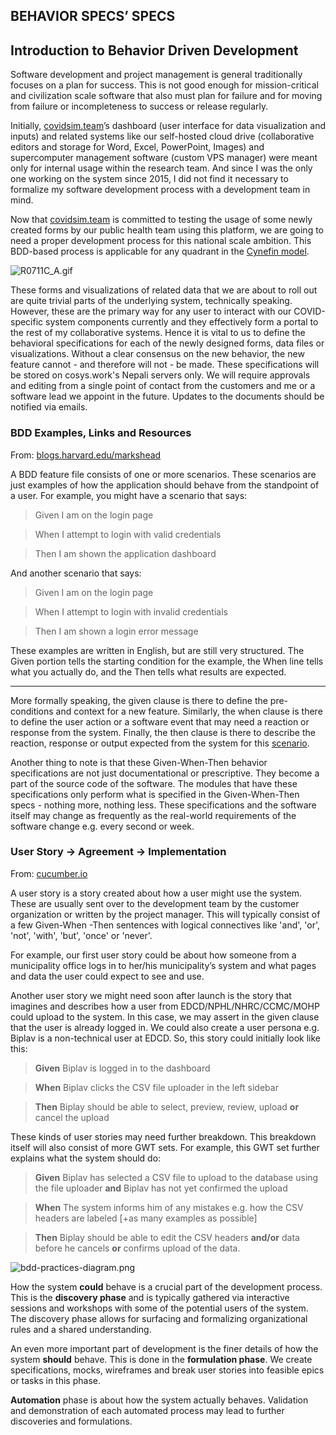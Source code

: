 ## BEHAVIOR SPECS’ SPECS

## Introduction to Behavior Driven Development

Software development and project management is general traditionally focuses on a plan for success. This is not good enough for mission-critical and civilization scale software that also must plan for failure and for moving from failure or incompleteness to success or release regularly. 

Initially, [covidsim.team](https://www.covidsim.team/)’s dashboard (user interface for data visualization and inputs) and related systems like our self-hosted cloud drive (collaborative editors and storage for Word, Excel, PowerPoint, Images) and supercomputer management software (custom VPS manager) were meant only for internal usage within the research team. And since I was the only one working on the system since 2015, I did not find it necessary to formalize my software development process with a development team in mind.
 
Now that [covidsim.team](https://www.covidsim.team/) is committed to testing the usage of some newly created forms by our public health team using this platform, we are going to need a proper development process for this national scale ambition. This BDD-based process is applicable for any quadrant in the [Cynefin model](https://hbr.org/2007/11/a-leaders-framework-for-decision-making).


![R0711C_A.gif](https://cdn.hashnode.com/res/hashnode/image/upload/v1595142789225/gEK9TuyUK.gif)

These forms and visualizations of related data that we are about to roll out are quite trivial parts of the underlying system, technically speaking. However, these are the primary way for any user to interact with our COVID-specific system components currently and they effectively form a portal to the rest of my collaborative systems. Hence it is vital to us to define the behavioral specifications for each of the newly designed forms, data files or visualizations. Without a clear consensus on the new behavior, the new feature cannot - and therefore will not - be made. These specifications will be stored on cosys.work's Nepali servers only. We will require approvals and editing from a single point of contact from the customers and me or a software lead we appoint in the future. Updates to the documents should be notified via emails.

### BDD Examples, Links and Resources

From: [blogs.harvard.edu/markshead](https://blogs.harvard.edu/markshead/what-is-behavior-driven-development/) 

A BDD feature file consists of one or more scenarios. These scenarios are just examples of how the application should behave from the standpoint of a user. For example, you might have a scenario that says:


> Given I am on the login page

> When I attempt to login with valid credentials

> Then I am shown the application dashboard

And another scenario that says:

> Given I am on the login page

> When I attempt to login with invalid credentials

> Then I am shown a login error message

These examples are written in English, but are still very structured. The Given portion tells the starting condition for the example, the When line tells what you actually do, and the Then tells what results are expected. 
____________________________________________________________________________________________________

More formally speaking, the given clause is there to define the pre-conditions and context for a new feature. Similarly, the when clause is there to define the user action or a software event that may need a reaction or response from the system. Finally, the then clause is there to describe the reaction, response or output expected from the system for this [scenario](https://automationpanda.com/2017/01/30/bdd-101-writing-good-gherkin/).

Another thing to note is that these Given-When-Then behavior specifications are not just documentational or prescriptive. They become a part of the source code of the software. The modules that have these specifications only perform what is specified in the Given-When-Then specs - nothing more, nothing less. These specifications and the software itself may change as frequently as the real-world requirements of the software change e.g. every second or week. 

### User Story -> Agreement -> Implementation

From:  [cucumber.io](https://cucumber.io/docs/bdd/) 

A user story is a story created about how a user might use the system. These are usually sent over to the development team by the customer organization or written by the project manager. This will typically consist of a few Given-When -Then sentences with logical connectives like 'and', 'or', 'not', 'with', 'but', 'once' or 'never'.

For example, our first user story could be about how someone from a municipality office logs in to her/his municipality’s system and what pages and data the user could expect to see and use. 

Another user story we might need soon after launch is the story that imagines and describes how a user from EDCD/NPHL/NHRC/CCMC/MOHP could upload to the system. In this case, we may assert in the given clause that the user is already logged in. We could also create a user persona e.g. Biplav is a non-technical user at EDCD. So, this story could initially look like this:

> **Given** Biplav is logged in to the dashboard

> **When** Biplav clicks the CSV file uploader in the left sidebar

> **Then** Biplay should be able to select, preview, review, upload **or** cancel the upload 

These kinds of user stories may need further breakdown. This breakdown itself will also consist of more GWT sets. For example, this GWT set further explains what the system should do:

> **Given** Biplav has selected a CSV file to upload to the database using the file uploader **and** Biplav has not yet confirmed the upload

> **When** The system informs him of any mistakes e.g. how the CSV headers are labeled [+as many examples as possible]

> **Then** Biplay should be able to edit the CSV headers **and/or** data before he cancels **or** confirms upload of the data.

![bdd-practices-diagram.png](https://cdn.hashnode.com/res/hashnode/image/upload/v1595142730242/xAIf2p5vm.png)

How the system **could** behave is a crucial part of the development process. This is the **discovery phase** and is typically gathered via interactive sessions and workshops with some of the potential users of the system. The discovery phase allows for surfacing and formalizing organizational rules and a shared understanding. 

An even more important part of development is the finer details of how the system **should** behave. This is done in the **formulation phase**. We create specifications, mocks, wireframes and break user stories into feasible epics or tasks in this phase.

**Automation** phase is about how the system actually behaves. Validation and demonstration of each automated process may lead to further discoveries and formulations.
